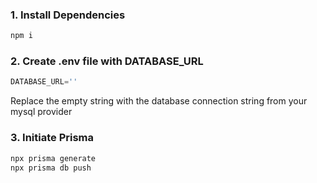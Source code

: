 ### 1. Install Dependencies
```sh
npm i
```

### 2. Create .env file with DATABASE_URL
```js
DATABASE_URL=''
```
Replace the empty string with the database connection string from your mysql provider

### 3. Initiate Prisma
```sh
npx prisma generate
npx prisma db push
```





